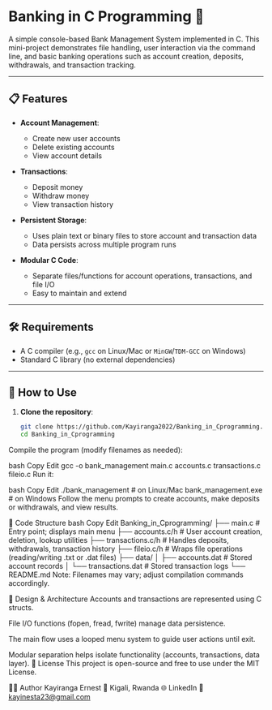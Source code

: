 # Banking in C Programming 🏦

A simple console-based Bank Management System implemented in C. This mini-project demonstrates file handling, user interaction via the command line, and basic banking operations such as account creation, deposits, withdrawals, and transaction tracking.

---
## 📋 Features

- **Account Management**:  
  - Create new user accounts  
  - Delete existing accounts  
  - View account details

- **Transactions**:  
  - Deposit money  
  - Withdraw money  
  - View transaction history

- **Persistent Storage**:  
  - Uses plain text or binary files to store account and transaction data  
  - Data persists across multiple program runs

- **Modular C Code**:  
  - Separate files/functions for account operations, transactions, and file I/O  
  - Easy to maintain and extend

---
## 🛠️ Requirements

- A C compiler (e.g., `gcc` on Linux/Mac or `MinGW`/`TDM-GCC` on Windows)
- Standard C library (no external dependencies)

---
## 🚀 How to Use

1. **Clone the repository**:
   ```bash
   git clone https://github.com/Kayiranga2022/Banking_in_Cprogramming.git
   cd Banking_in_Cprogramming
Compile the program (modify filenames as needed):

bash
Copy
Edit
gcc -o bank_management main.c accounts.c transactions.c fileio.c
Run it:

bash
Copy
Edit
./bank_management      # on Linux/Mac
bank_management.exe    # on Windows
Follow the menu prompts to create accounts, make deposits or withdrawals, and view results.

📌 Code Structure
bash
Copy
Edit
Banking_in_Cprogramming/
├── main.c              # Entry point; displays main menu
├── accounts.c/h        # User account creation, deletion, lookup utilities
├── transactions.c/h    # Handles deposits, withdrawals, transaction history
├── fileio.c/h          # Wraps file operations (reading/writing .txt or .dat files)
├── data/
│   ├── accounts.dat    # Stored account records
│   └── transactions.dat # Stored transaction logs
└── README.md
Note: Filenames may vary; adjust compilation commands accordingly.

🧩 Design & Architecture
Accounts and transactions are represented using C structs.

File I/O functions (fopen, fread, fwrite) manage data persistence.

The main flow uses a looped menu system to guide user actions until exit.

Modular separation helps isolate functionality (accounts, transactions, data layer).
📝 License
This project is open-source and free to use under the MIT License.

👨‍💻 Author
Kayiranga Ernest
📍 Kigali, Rwanda
🌐 LinkedIn
📧 kayinesta23@gmail.com


